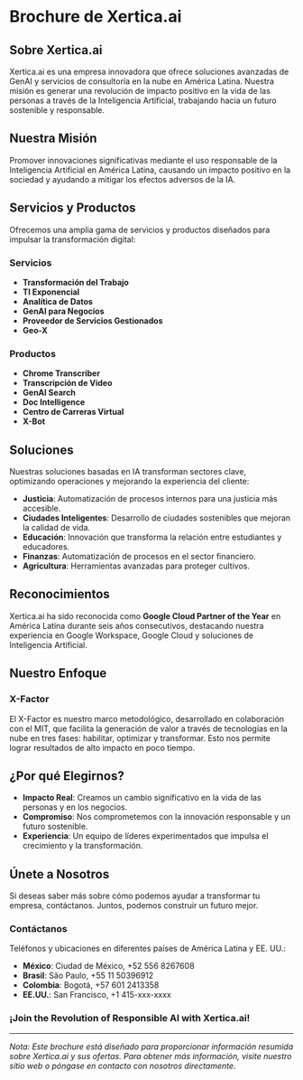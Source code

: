 # Brochure de Xertica.ai

## Sobre Xertica.ai

Xertica.ai es una empresa innovadora que ofrece soluciones avanzadas de GenAI y servicios de consultoría en la nube en América Latina. Nuestra misión es generar una revolución de impacto positivo en la vida de las personas a través de la Inteligencia Artificial, trabajando hacia un futuro sostenible y responsable.

## Nuestra Misión

Promover innovaciones significativas mediante el uso responsable de la Inteligencia Artificial en América Latina, causando un impacto positivo en la sociedad y ayudando a mitigar los efectos adversos de la IA.

## Servicios y Productos

Ofrecemos una amplia gama de servicios y productos diseñados para impulsar la transformación digital:

### Servicios

- **Transformación del Trabajo**
- **TI Exponencial**
- **Analítica de Datos**
- **GenAI para Negocios**
- **Proveedor de Servicios Gestionados**
- **Geo-X**

### Productos

- **Chrome Transcriber**
- **Transcripción de Video**
- **GenAI Search**
- **Doc Intelligence**
- **Centro de Carreras Virtual**
- **X-Bot**

## Soluciones

Nuestras soluciones basadas en IA transforman sectores clave, optimizando operaciones y mejorando la experiencia del cliente:

- **Justicia**: Automatización de procesos internos para una justicia más accesible.
- **Ciudades Inteligentes**: Desarrollo de ciudades sostenibles que mejoran la calidad de vida.
- **Educación**: Innovación que transforma la relación entre estudiantes y educadores.
- **Finanzas**: Automatización de procesos en el sector financiero.
- **Agricultura**: Herramientas avanzadas para proteger cultivos.

## Reconocimientos

Xertica.ai ha sido reconocida como **Google Cloud Partner of the Year** en América Latina durante seis años consecutivos, destacando nuestra experiencia en Google Workspace, Google Cloud y soluciones de Inteligencia Artificial.

## Nuestro Enfoque

### **X-Factor**

El X-Factor es nuestro marco metodológico, desarrollado en colaboración con el MIT, que facilita la generación de valor a través de tecnologías en la nube en tres fases: habilitar, optimizar y transformar. Esto nos permite lograr resultados de alto impacto en poco tiempo.

## ¿Por qué Elegirnos?

- **Impacto Real**: Creamos un cambio significativo en la vida de las personas y en los negocios.
- **Compromiso**: Nos comprometemos con la innovación responsable y un futuro sostenible.
- **Experiencia**: Un equipo de líderes experimentados que impulsa el crecimiento y la transformación.

## Únete a Nosotros

Si deseas saber más sobre cómo podemos ayudar a transformar tu empresa, contáctanos. Juntos, podemos construir un futuro mejor.

### **Contáctanos**

Teléfonos y ubicaciones en diferentes países de América Latina y EE. UU.:

- **México**: Ciudad de México, +52 556 8267608
- **Brasil**: São Paulo, +55 11 50396912
- **Colombia**: Bogotá, +57 601 2413358
- **EE.UU.**: San Francisco, +1 415-xxx-xxxx

### ¡Join the Revolution of Responsible AI with Xertica.ai!

---

*Nota: Este brochure está diseñado para proporcionar información resumida sobre Xertica.ai y sus ofertas. Para obtener más información, visite nuestro sitio web o póngase en contacto con nosotros directamente.*